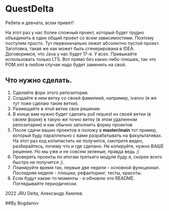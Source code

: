# QuestDelta

Ребята и девчата, всем привет!

На этот раз у нас более сложный проект, который будет трудно объединить в один общий проект со всем зависимостими.
Поэтому поступим просто. Тут первоначально лежит абсолютно пустой проект. Заготовка, такая же как может быть сгенерирована в IDEA.
Договоримся, что Java у нас будет 17-я. У всех. Привыкайте использовать только LTS.
Вот прямо без каких-либо плюшек, так что POM.xml в любом случае надо будет заменить на свой.

## Что нужно сделать.

1. Сделайте форк этого репозитория.
2. Создайте в нем ветку со своей фамилией, например, ivanov (я же тут тоже сделаю такие ветки).
3. Размещайте в этой ветке свое решение.
4. В конце вам нужно будет сделать pull request из своей ветки (в своем форке) в такую же точно ветку (в этом удаленном репозитарии) и как обычно заполнить форму проектов
5. После сдачи ваших проектов я положу в **master/main** тот пример, который буду параллельно с вами разрабатывать на факультативах. На этот раз код копипастить не получится, смотрите видео, разбирайтесь, почему что и где сделано. Не копируйте, нужно ВАШЕ решение. Но мы уже и не совсем зеленые, правда ведь ;)
6. Проверять проекты по итогам третьего модуля буду я, скорее всего быстро не получится ;).
7. Планируйте время так, первые две недели - основной функционал. Последняя неделя - плюшки, рефакторинг, тесты, красоты.
8. Если будут какие-то моменты - я обновлю это README. Поглядывайте периодически.

2022 JRU Delta, Александр Хмелев.

##By Bogdanov

